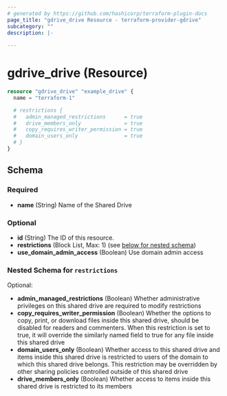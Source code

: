 ```yaml
---
# generated by https://github.com/hashicorp/terraform-plugin-docs
page_title: "gdrive_drive Resource - terraform-provider-gdrive"
subcategory: ""
description: |-
  
---
```


# gdrive_drive (Resource)

```terraform
resource "gdrive_drive" "example_drive" {
  name = "terraform-1"

  # restrictions {
  #   admin_managed_restrictions      = true
  #   drive_members_only              = true
  #   copy_requires_writer_permission = true
  #   domain_users_only               = true
  # }
}
```

<!-- schema generated by tfplugindocs -->
## Schema

### Required

- **name** (String) Name of the Shared Drive

### Optional

- **id** (String) The ID of this resource.
- **restrictions** (Block List, Max: 1) (see [below for nested schema](#nestedblock--restrictions))
- **use_domain_admin_access** (Boolean) Use domain admin access

<a id="nestedblock--restrictions"></a>
### Nested Schema for `restrictions`

Optional:

- **admin_managed_restrictions** (Boolean) Whether administrative privileges on this shared drive are required to modify restrictions
- **copy_requires_writer_permission** (Boolean) Whether the options to copy, print, or download files inside this shared drive, should be disabled for readers and commenters.
When this restriction is set to true, it will override the similarly named field to true for any file inside this shared drive
- **domain_users_only** (Boolean) Whether access to this shared drive and items inside this shared drive is restricted to users of the domain to which this shared drive belongs.
This restriction may be overridden by other sharing policies controlled outside of this shared drive
- **drive_members_only** (Boolean) Whether access to items inside this shared drive is restricted to its members


